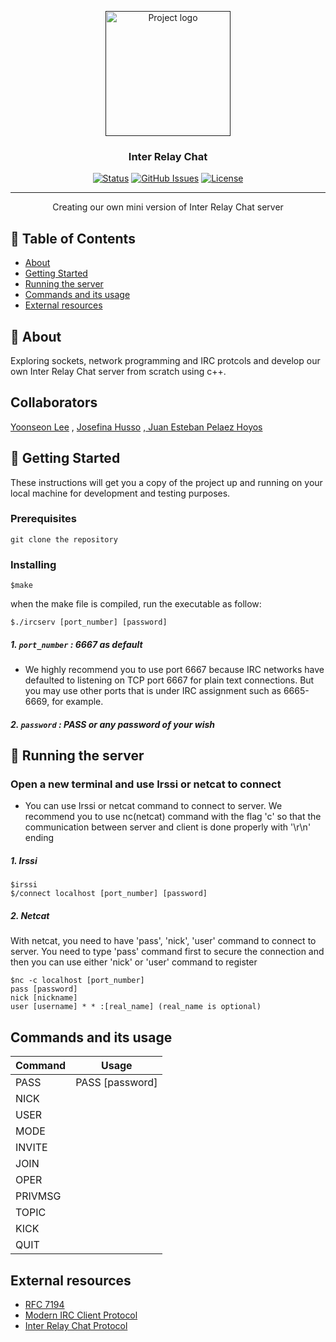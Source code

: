 <p align="center">
  <a href="" rel="noopener">
 <img width=200px height=200px src="https://cestoliv.com/projects/imgs/42/ft_irc.webp" alt="Project logo"></a>
</p>

<h3 align="center">Inter Relay Chat</h3>

<div align="center">

[![Status](https://img.shields.io/badge/status-active-success.svg)]()
[![GitHub Issues](https://img.shields.io/github/issues/kylelobo/The-Documentation-Compendium.svg)](https://github.com/kylelobo/The-Documentation-Compendium/issues)
[![License](https://img.shields.io/badge/license-MIT-blue.svg)](/LICENSE)

</div>

---

<p align="center"> Creating our own mini version of Inter Relay Chat server
    <br> 
</p>

## 📝 Table of Contents

- [About](#about)
- [Getting Started](#getting_started)
- [Running the server](#running_the_server)
- [Commands and its usage](#command)
- [External resources](#sources)

## 🧐 About <a name = "about"></a>

Exploring sockets, network programming and IRC protcols and develop our own Inter Relay Chat server from scratch using c++.

## Collaborators

[Yoonseon Lee](https://github.com/ynslee) , [Josefina Husso](https://github.com/hussojo) ,[
Juan Esteban Pelaez Hoyos](https://github.com/jestebanpelaez18)

## 🏁 Getting Started <a name = "getting_started"></a>

These instructions will get you a copy of the project up and running on your local machine for development and testing purposes.

### Prerequisites

```
git clone the repository 
```

### Installing

```
$make
```
when the make file is compiled, run the executable as follow:
```
$./ircserv [port_number] [password]
```
##### 1\. `port_number` : 6667 as default
-  We highly recommend you to use port 6667 because IRC networks have defaulted to listening on TCP port 6667 for plain
   text connections. But you may use other ports that is under IRC assignment such as 6665-6669, for example.

##### 2\. `password` : PASS or any password of your wish


## 🤖 Running the server <a name = "running_the_server"></a>

### Open a new terminal and use Irssi or netcat to connect
-  You can use Irssi or netcat command to connect to server. We recommend you to use nc(netcat) command with the flag 'c' so that the communication between server and client is done properly with '\r\n' ending

##### 1\. Irssi
```
$irssi
$/connect localhost [port_number] [password]
```
##### 2\. Netcat
With netcat, you need to have 'pass', 'nick', 'user' command to connect to server. You need to type 'pass' command first to secure the connection and then you can use either 'nick' or 'user' command to register
```
$nc -c localhost [port_number]
pass [password]
nick [nickname]
user [username] * * :[real_name] (real_name is optional)
```
## Commands and its usage <a name = "command"></a>

| __Command__        | __Usage__   |
| -------------  |:-------------:|
| PASS              | PASS [password] |
| NICK       |       |
| USER  |     |
| MODE  |      |
| INVITE  |       |
| JOIN  |      |
| OPER  |      |
| PRIVMSG  |       |
| TOPIC  |      |
| KICK  |       |
| QUIT  |    |


 
## External resources <a name = "sources"></a>

+ [RFC 7194](https://datatracker.ietf.org/doc/rfc7194/)
+ [Modern IRC Client Protocol](https://modern.ircdocs.horse/)
+ [Inter Relay Chat Protocol](https://www.rfc-editor.org/rfc/rfc1459.html)
